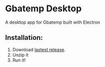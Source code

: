 # Gbatemp Desktop
A desktop app for Gbatemp built with Electron

## Installation:

1. Download [lastest release](https://github.com/m1guelpf/gbatemp-desktop/releases/lastest).
2. Unzip it
3. Run it!

